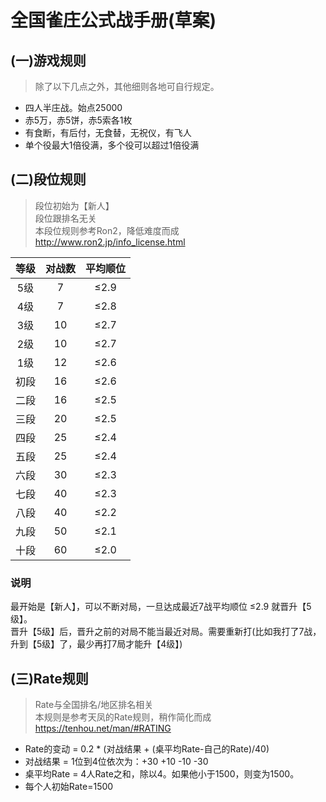 # 全国雀庄公式战手册(草案)

## (一)游戏规则
> 除了以下几点之外，其他细则各地可自行规定。
* 四人半庄战。始点25000
* 赤5万，赤5饼，赤5索各1枚
* 有食断，有后付，无食替，无祝仪，有飞人
* 单个役最大1倍役满，多个役可以超过1倍役满

## (二)段位规则
> 段位初始为【新人】  
> 段位跟排名无关  
> 本段位规则参考Ron2，降低难度而成  
> http://www.ron2.jp/info_license.html

| 等级  | 对战数 | 平均顺位 |
| :---: | :----: | :------: |
|  5级  |   7    |   ≤2.9   |
|  4级  |   7    |   ≤2.8   |
|  3级  |   10   |   ≤2.7   |
|  2级  |   10   |   ≤2.7   |
|  1级  |   12   |   ≤2.6   |
| 初段  |   16   |   ≤2.6   | 
| 二段  |   16   |   ≤2.5   |
| 三段  |   20   |   ≤2.5   |
| 四段  |   25   |   ≤2.4   |
| 五段  |   25   |   ≤2.4   |
| 六段  |   30   |   ≤2.3   |
| 七段  |   40   |   ≤2.3   |
| 八段  |   40   |   ≤2.2   |
| 九段  |   50   |   ≤2.1   |
| 十段  |   60   |   ≤2.0   |

### 说明
最开始是【新人】，可以不断对局，一旦达成最近7战平均顺位 ≤2.9 就晋升【5级】。  
晋升【5级】后，晋升之前的对局不能当最近对局。需要重新打(比如我打了7战，升到【5级】了，最少再打7局才能升【4级】)

## (三)Rate规则
> Rate与全国排名/地区排名相关  
> 本规则是参考天凤的Rate规则，稍作简化而成  
> https://tenhou.net/man/#RATING
* Rate的变动 = 0.2 * (对战结果 + (桌平均Rate-自己的Rate)/40)
* 对战结果 = 1位到4位依次为：+30 +10 -10 -30
* 桌平均Rate = 4人Rate之和，除以4。如果他小于1500，则变为1500。
* 每个人初始Rate=1500

